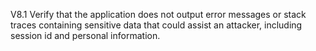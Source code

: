 V8.1 Verify that the application does not output error messages or stack traces containing sensitive data that could assist an attacker, including session id and personal information.